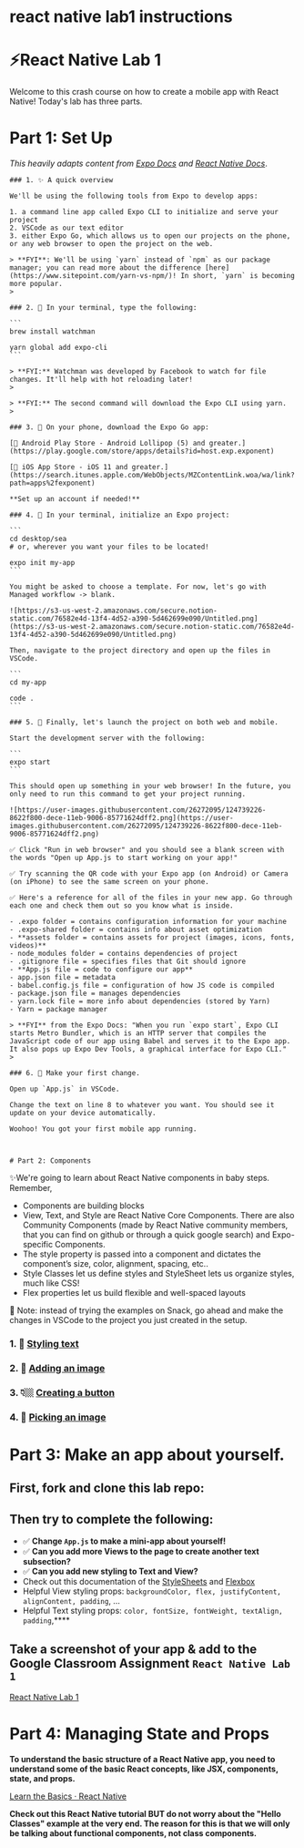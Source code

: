 # react native lab1 instructions

# ⚡️React Native Lab 1

Welcome to this crash course on how to create a mobile app with React Native! Today's lab has three parts.

# Part 1: Set Up

*This heavily adapts content from [Expo Docs](https://docs.expo.io/get-started/installation/) and [React Native Docs](https://reactnative.dev/docs/environment-setup)*.
    
    ### 1. ✨ A quick overview
    
    We'll be using the following tools from Expo to develop apps:
    
    1. a command line app called Expo CLI to initialize and serve your project
    2. VSCode as our text editor
    3. either Expo Go, which allows us to open our projects on the phone, or any web browser to open the project on the web.
    
    > **FYI**: We'll be using `yarn` instead of `npm` as our package manager; you can read more about the difference [here](https://www.sitepoint.com/yarn-vs-npm/)! In short, `yarn` is becoming more popular.
    > 
    
    ### 2. 👾 In your terminal, type the following:
    
    ```
    brew install watchman
    
    yarn global add expo-cli
    ```
    
    > **FYI:** Watchman was developed by Facebook to watch for file changes. It'll help with hot reloading later!
    > 
    
    > **FYI:** The second command will download the Expo CLI using yarn.
    > 
    
    ### 3. 📲 On your phone, download the Expo Go app:
    
    [🤖 Android Play Store - Android Lollipop (5) and greater.](https://play.google.com/store/apps/details?id=host.exp.exponent)
    
    [🍎 iOS App Store - iOS 11 and greater.](https://search.itunes.apple.com/WebObjects/MZContentLink.woa/wa/link?path=apps%2fexponent)
    
    **Set up an account if needed!**
    
    ### 4. 👾 In your terminal, initialize an Expo project:
    
    ```
    cd desktop/sea
    # or, wherever you want your files to be located!
    
    expo init my-app
    ```
    
    You might be asked to choose a template. For now, let's go with Managed workflow -> blank.
    
    ![https://s3-us-west-2.amazonaws.com/secure.notion-static.com/76582e4d-13f4-4d52-a390-5d462699e090/Untitled.png](https://s3-us-west-2.amazonaws.com/secure.notion-static.com/76582e4d-13f4-4d52-a390-5d462699e090/Untitled.png)
    
    Then, navigate to the project directory and open up the files in VSCode.
    
    ```
    cd my-app
    
    code .
    ```
    
    ### 5. 👾 Finally, let's launch the project on both web and mobile.
    
    Start the development server with the following:
    
    ```
    expo start
    ```
    
    This should open up something in your web browser! In the future, you only need to run this command to get your project running.
    
    ![https://user-images.githubusercontent.com/26272095/124739226-8622f800-dece-11eb-9006-85771624dff2.png](https://user-images.githubusercontent.com/26272095/124739226-8622f800-dece-11eb-9006-85771624dff2.png)
    
    ✅ Click "Run in web browser" and you should see a blank screen with the words "Open up App.js to start working on your app!"
    
    ✅ Try scanning the QR code with your Expo app (on Android) or Camera (on iPhone) to see the same screen on your phone.
    
    ✅ Here's a reference for all of the files in your new app. Go through each one and check them out so you know what is inside. 
    
    - .expo folder = contains configuration information for your machine
    - .expo-shared folder = contains info about asset optimization
    - **assets folder = contains assets for project (images, icons, fonts, videos)**
    - node_modules folder = contains dependencies of project
    - .gitignore file = specifies files that Git should ignore
    - **App.js file = code to configure our app**
    - app.json file = metadata
    - babel.config.js file = configuration of how JS code is compiled
    - package.json file = manages dependencies
    - yarn.lock file = more info about dependencies (stored by Yarn)
    - Yarn = package manager
    
    > **FYI** from the Expo Docs: "When you run `expo start`, Expo CLI starts Metro Bundler, which is an HTTP server that compiles the JavaScript code of our app using Babel and serves it to the Expo app. It also pops up Expo Dev Tools, a graphical interface for Expo CLI."
    > 
    
    ### 6. 👾 Make your first change.
    
    Open up `App.js` in VSCode.
    
    Change the text on line 8 to whatever you want. You should see it update on your device automatically.
    
    Woohoo! You got your first mobile app running.
    
    
    
    # Part 2: Components

✨We're going to learn about React Native components in baby steps. Remember, 

- Components are building blocks
- View, Text, and Style are React Native Core Components. There are also Community Components (made by React Native community members, that you can find on github or through a quick google search) and Expo-specific Components.
- The style property is passed into a component and dictates the component’s size, color, alignment, spacing, etc..
- Style Classes let us define styles and StyleSheet lets us organize styles, much like CSS!
- Flex properties let us build flexible and well-spaced layouts

🚧  Note: instead of trying the examples on Snack, go ahead and make the changes in VSCode to the project you just created in the setup.

### 1. 🌈 [Styling text](https://docs.expo.io/tutorial/text/)

### 2. 👾 [Adding an image](https://docs.expo.io/tutorial/image/)

### 3. 👇🏼 [Creating a button](https://docs.expo.io/tutorial/button/)

### 4.  🌠 [Picking an image](https://docs.expo.io/tutorial/image-picker/)

# Part 3: Make an app about yourself.

## First, fork and clone this lab repo:

[](https://github.com/Snap-Engineering-Academy-2021/rn-lab1)

## Then try to complete the following:

- ✅ **Change `App.js` to make a mini-app about yourself!**
- ✅ **Can you add more Views to the page to create another text subsection?**
- ✅ **Can you add new styling to Text and View?**
- Check out this documentation of the [StyleSheets](https://reactnative.dev/docs/style) and [Flexbox](https://reactnative.dev/docs/flexbox)
- Helpful View styling props: `backgroundColor, flex, justifyContent, alignContent, padding`, …
- Helpful Text styling props: `color, fontSize, fontWeight, textAlign, padding`,****

## Take a screenshot of your app & add to the Google Classroom Assignment `React Native Lab 1`

[React Native Lab 1](https://classroom.google.com/c/NTAwNzM2MDgwMzgy/a/NDk2ODYxNDA4NzA5/details)

# Part 4: Managing State and Props

**To understand the basic structure of a React Native app, you need to understand some of the basic React concepts, like JSX, components, state, and props.**

[Learn the Basics · React Native](https://reactnative.dev/docs/tutorial)

**Check out this React Native tutorial BUT do not worry about the "Hello Classes" example at the very end. The reason for this is that we will only be talking about functional components, not class components.**
